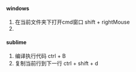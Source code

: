 #### windows

1. 在当前文件夹下打开cmd窗口    shift + rightMouse  
2. ​

#### sublime 

1. 编译执行代码   ctrl + B 
2. 复制当前行到下一行 ctrl + shift + d